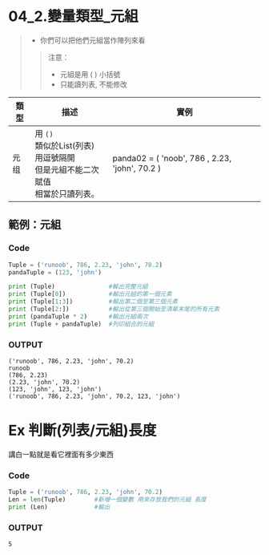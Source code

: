 # 04_2.變量類型_元組
>+ 你們可以把他們元組當作陣列來看
>> 注意：<br>
>>+ 元組是用 ( ) 小括號
>>+ 只能讀列表, 不能修改

| 類型 | 描述 | 實例 |
| ---- | ---- | ----|
| 元组 | 用 `()` <br>類似於List(列表)<br>用逗號隔開<br>但是元組不能二次賦值<br>相當於只讀列表。| panda02 = ( 'noob', 786 , 2.23, 'john', 70.2 ) |


## 範例：元組
### Code
```python
Tuple = ('runoob', 786, 2.23, 'john', 70.2)
pandaTuple = (123, 'john')

print (Tuple)               #輸出完整元組
print (Tuple[0])            #輸出元組的第一個元素
print (Tuple[1:3])          #輸出第二個至第三個元素
print (Tuple[2:])           #輸出從第三個開始至清單末尾的所有元素
print (pandaTuple * 2)      #輸出元組兩次
print (Tuple + pandaTuple)  #列印組合的元組
```
### OUTPUT
```
('runoob', 786, 2.23, 'john', 70.2)
runoob
(786, 2.23)
(2.23, 'john', 70.2)
(123, 'john', 123, 'john')
('runoob', 786, 2.23, 'john', 70.2, 123, 'john')
```

# Ex 判斷(列表/元組)長度
講白一點就是看它裡面有多少東西
### Code
```python
Tuple = ('runoob', 786, 2.23, 'john', 70.2)
Len = len(Tuple)        #新增一個變數 用來存放我們的元組 長度
print (Len)             #輸出

```
### OUTPUT
```
5
```